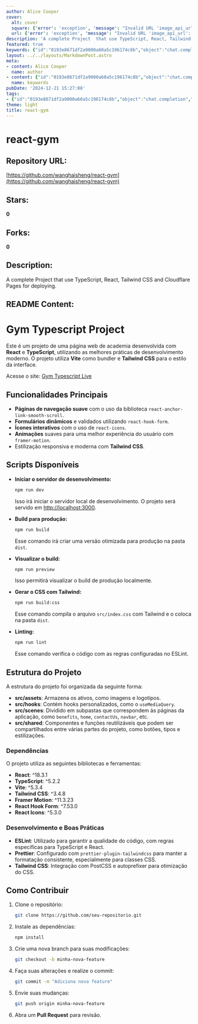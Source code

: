 ```yaml
---
author: Alice Cooper
cover:
  alt: cover
  square: {'error': 'exception', 'message': "Invalid URL 'image_api_url': No scheme supplied. Perhaps you meant https://image_api_url?"}
  url: {'error': 'exception', 'message': "Invalid URL 'image_api_url': No scheme supplied. Perhaps you meant https://image_api_url?"}
description: 'A complete Project  that use TypeScript, React, Tailwind CSS and Cloudflare Pages for deploying.'
featured: true
keywords: {"id":"0193e8671df2a9000a60a5c196174c8b","object":"chat.completion","created":1734770892,"model":"Qwen/Qwen2.5-7B-Instruct","choices":[{"index":0,"message":{"role":"assistant","content":"### Keywords\n- React\n- TypeScript\n- Vite\n- Tailwind CSS\n- Framer Motion\n- React Hook Form\n- React Icons\n- Cloudflare Pages\n- Smooth Scroll\n- Dynamic Forms\n- Interactive Icons\n- Smooth Animations\n- Responsive Design\n- ESLint\n- Prettier\n- Smooth Navigation\n- Development Scripts\n\n### Tags\n- #GymProject\n- #TypeScript\n- #ReactFramework\n- #ViteJS\n- #TailwindCSS\n- #FramerMotion\n- #ReactHookForm\n- #InteractiveIcons\n- #SmoothAnimations\n- #ResponsiveDesign\n- #ESLint\n- #Prettier\n- #DevelopmentTools\n- #WebDevelopment\n- #CloudflarePages"},"finish_reason":"stop"}],"usage":{"prompt_tokens":965,"completion_tokens":159,"total_tokens":1124},"system_fingerprint":""}
layout: ../../layouts/MarkdownPost.astro
meta:
- content: Alice Cooper
  name: author
- content: {"id":"0193e8671df2a9000a60a5c196174c8b","object":"chat.completion","created":1734770892,"model":"Qwen/Qwen2.5-7B-Instruct","choices":[{"index":0,"message":{"role":"assistant","content":"### Keywords\n- React\n- TypeScript\n- Vite\n- Tailwind CSS\n- Framer Motion\n- React Hook Form\n- React Icons\n- Cloudflare Pages\n- Smooth Scroll\n- Dynamic Forms\n- Interactive Icons\n- Smooth Animations\n- Responsive Design\n- ESLint\n- Prettier\n- Smooth Navigation\n- Development Scripts\n\n### Tags\n- #GymProject\n- #TypeScript\n- #ReactFramework\n- #ViteJS\n- #TailwindCSS\n- #FramerMotion\n- #ReactHookForm\n- #InteractiveIcons\n- #SmoothAnimations\n- #ResponsiveDesign\n- #ESLint\n- #Prettier\n- #DevelopmentTools\n- #WebDevelopment\n- #CloudflarePages"},"finish_reason":"stop"}],"usage":{"prompt_tokens":965,"completion_tokens":159,"total_tokens":1124},"system_fingerprint":""}
  name: keywords
pubDate: '2024-12-21 15:27:08'
tags:
- {"id":"0193e8671df2a9000a60a5c196174c8b","object":"chat.completion","created":1734770892,"model":"Qwen/Qwen2.5-7B-Instruct","choices":[{"index":0,"message":{"role":"assistant","content":"### Keywords\n- React\n- TypeScript\n- Vite\n- Tailwind CSS\n- Framer Motion\n- React Hook Form\n- React Icons\n- Cloudflare Pages\n- Smooth Scroll\n- Dynamic Forms\n- Interactive Icons\n- Smooth Animations\n- Responsive Design\n- ESLint\n- Prettier\n- Smooth Navigation\n- Development Scripts\n\n### Tags\n- #GymProject\n- #TypeScript\n- #ReactFramework\n- #ViteJS\n- #TailwindCSS\n- #FramerMotion\n- #ReactHookForm\n- #InteractiveIcons\n- #SmoothAnimations\n- #ResponsiveDesign\n- #ESLint\n- #Prettier\n- #DevelopmentTools\n- #WebDevelopment\n- #CloudflarePages"},"finish_reason":"stop"}],"usage":{"prompt_tokens":965,"completion_tokens":159,"total_tokens":1124},"system_fingerprint":""}
theme: light
title: react-gym
---
```


# react-gym

## Repository URL: 
[https://github.com/wanghaisheng/react-gym](https://github.com/wanghaisheng/react-gym)

## Stars: 
**0**

## Forks: 
**0**

## Description: 
A complete Project  that use TypeScript, React, Tailwind CSS and Cloudflare Pages for deploying.

## README Content: 
# Gym Typescript Project

Este é um projeto de uma página web de academia desenvolvida com **React** e **TypeScript**, utilizando as melhores práticas de desenvolvimento moderno. O projeto utiliza **Vite** como bundler e **Tailwind CSS** para o estilo da interface.

Acesse o site: [Gym Typescript Live](https://86676157.react-gym-f52.pages.dev/)

## Funcionalidades Principais

- **Páginas de navegação suave** com o uso da biblioteca `react-anchor-link-smooth-scroll`.
- **Formulários dinâmicos** e validados utilizando `react-hook-form`.
- **Ícones interativos** com o uso de `react-icons`.
- **Animações** suaves para uma melhor experiência do usuário com `framer-motion`.
- Estilização responsiva e moderna com **Tailwind CSS**.

## Scripts Disponíveis

- **Iniciar o servidor de desenvolvimento:**
  ```bash
  npm run dev
  ```
  Isso irá iniciar o servidor local de desenvolvimento. O projeto será servido em [http://localhost:3000](http://localhost:3000).

- **Build para produção:**
  ```bash
  npm run build
  ```
  Esse comando irá criar uma versão otimizada para produção na pasta `dist`.

- **Visualizar o build:**
  ```bash
  npm run preview
  ```
  Isso permitirá visualizar o build de produção localmente.

- **Gerar o CSS com Tailwind:**
  ```bash
  npm run build:css
  ```
  Esse comando compila o arquivo `src/index.css` com Tailwind e o coloca na pasta `dist`.

- **Linting:**
  ```bash
  npm run lint
  ```
  Esse comando verifica o código com as regras configuradas no ESLint.

## Estrutura do Projeto

A estrutura do projeto foi organizada da seguinte forma:

- **src/assets**: Armazena os ativos, como imagens e logotipos.
- **src/hooks**: Contém hooks personalizados, como o `useMediaQuery`.
- **src/scenes**: Dividido em subpastas que correspondem às páginas da aplicação, como `benefits`, `home`, `contactUs`, `navbar`, etc.
- **src/shared**: Componentes e funções reutilizáveis que podem ser compartilhados entre várias partes do projeto, como botões, tipos e estilizações.

### Dependências

O projeto utiliza as seguintes bibliotecas e ferramentas:

- **React**: ^18.3.1
- **TypeScript**: ^5.2.2
- **Vite**: ^5.3.4
- **Tailwind CSS**: ^3.4.8
- **Framer Motion**: ^11.3.23
- **React Hook Form**: ^7.53.0
- **React Icons**: ^5.3.0

### Desenvolvimento e Boas Práticas

- **ESLint**: Utilizado para garantir a qualidade do código, com regras específicas para TypeScript e React.
- **Prettier**: Configurado com `prettier-plugin-tailwindcss` para manter a formatação consistente, especialmente para classes CSS.
- **Tailwind CSS**: Integração com PostCSS e autoprefixer para otimização do CSS.

## Como Contribuir

1. Clone o repositório:
   ```bash
   git clone https://github.com/seu-repositorio.git
   ```
2. Instale as dependências:
   ```bash
   npm install
   ```
3. Crie uma nova branch para suas modificações:
   ```bash
   git checkout -b minha-nova-feature
   ```
4. Faça suas alterações e realize o commit:
   ```bash
   git commit -m "Adiciona nova feature"
   ```
5. Envie suas mudanças:
   ```bash
   git push origin minha-nova-feature
   ```

6. Abra um **Pull Request** para revisão.

